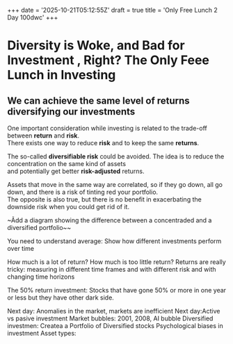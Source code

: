 +++
date = '2025-10-21T05:12:55Z'
draft = true
title = 'Only Free Lunch 2 Day 100dwc'
+++

# Diversity is Woke, and Bad for Investment , Right? The Only Feee Lunch in Investing  

## We can achieve the same level of returns diversifying our investments  

One important consideration while investing is related to the trade-off between **return** and **risk**.  
There exists one way to reduce **risk** and to keep the same **returns**.  

The so-called **diversifiable risk** could be avoided. The idea is to reduce the concentration on the same kind of assets  
and potentially get better **risk-adjusted** returns.  

Assets that move in the same way are correlated, so if they go down, all go down, and there is a risk of tinting red your portfolio.  
The opposite is also true, but there is no benefit in exacerbating the downside risk when you could get rid of it.  


~Ãdd a diagram showing the difference between a concentraded and a diversified portfolio~~


You need to understand average: Show how different investments perform over time 

How much is a lot of return?
How much is too little return?
Returns are really tricky: measuring in different time frames and with different risk and with changing time horizons 


The 50% return  investment: Stocks that have gone 50% or more in one year or less but they have other dark side.

Next day: Anomalies in the market, markets are inefficient
Next day:Active vs pasive investment 
Market bubbles: 2001, 2008, AI bubble 
Diversified investmen: Createa a Portfolio of Diversified stocks
Psychological biases in investment
Asset types: